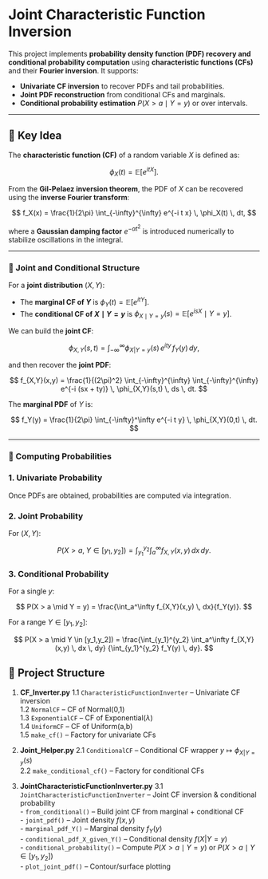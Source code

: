 # Joint Characteristic Function Inversion

This project implements **probability density function (PDF) recovery and conditional probability computation** using **characteristic functions (CFs)** and their **Fourier inversion**. It supports:
- **Univariate CF inversion** to recover PDFs and tail probabilities.
- **Joint PDF reconstruction** from conditional CFs and marginals.
- **Conditional probability estimation** $P(X > a \mid Y=y)$ or over intervals.

---

## 🔑 Key Idea

The **characteristic function (CF)** of a random variable $X$ is defined as:

$$
\phi_X(t) = \mathbb{E}\left[ e^{i t X} \right].
$$

From the **Gil-Pelaez inversion theorem**, the PDF of $X$ can be recovered using the **inverse Fourier transform**:

$$
f_X(x) = \frac{1}{2\pi} \int_{-\infty}^{\infty} e^{-i t x} \, \phi_X(t) \, dt,
$$

where a **Gaussian damping factor** $e^{-\alpha t^2}$ is introduced numerically to stabilize oscillations in the integral.

---

### 📌 Joint and Conditional Structure

For a **joint distribution** $(X,Y)$:

- The **marginal CF of $Y$** is $\phi_Y(t) = \mathbb{E}[e^{i t Y}]$.
- The **conditional CF of $X \mid Y=y$** is $\phi_{X \mid Y=y}(s) = \mathbb{E}[e^{i s X} \mid Y=y]$.

We can build the **joint CF**:

$$
\phi_{X,Y}(s,t) = \int_{-\infty}^\infty \phi_{X|Y=y}(s) \, e^{i t y} \, f_Y(y) \, dy,
$$

and then recover the **joint PDF**:

$$
f_{X,Y}(x,y) = \frac{1}{(2\pi)^2} \int_{-\infty}^{\infty} \int_{-\infty}^{\infty} 
e^{-i (sx + ty)} \, \phi_{X,Y}(s,t) \, ds \, dt.
$$

The **marginal PDF** of $Y$ is:

$$
f_Y(y) = \frac{1}{2\pi} \int_{-\infty}^\infty e^{-i t y} \, \phi_{X,Y}(0,t) \, dt.
$$


---

### 🎯 Computing Probabilities

### 1. Univariate Probability

Once PDFs are obtained, probabilities are computed via integration.

### 2. Joint Probability

For $(X,Y)$:

$$
P(X > a, \; Y \in [y_1, y_2]) 
= \int_{y_1}^{y_2} \int_a^\infty f_{X,Y}(x,y) \, dx \, dy.
$$

### 3. Conditional Probability

For a single $y$:

$$
P(X > a \mid Y = y) = \frac{\int_a^\infty f_{X,Y}(x,y) \, dx}{f_Y(y)}.
$$

For a range $Y \in [y_1, y_2]$:

$$
P(X > a \mid Y \in [y_1,y_2]) 
= \frac{\int_{y_1}^{y_2} \int_a^\infty f_{X,Y}(x,y) \, dx \, dy}
       {\int_{y_1}^{y_2} f_Y(y) \, dy}.
$$


## 📂 Project Structure

1. **CF_Inverter.py**
    1.1 `CharacteristicFunctionInverter` – Univariate CF inversion  
    1.2 `NormalCF` – CF of Normal(0,1)  
    1.3 `ExponentialCF` – CF of Exponential($\lambda$)  
    1.4 `UniformCF` – CF of Uniform(a,b)  
    1.5 `make_cf()` – Factory for univariate CFs  

2. **Joint_Helper.py**
    2.1 `ConditionalCF` – Conditional CF wrapper $y \mapsto \phi_{X|Y=y}(s)$  
    2.2 `make_conditional_cf()` – Factory for conditional CFs  

3. **JointCharacteristicFunctionInverter.py**
    3.1 `JointCharacteristicFunctionInverter` – Joint CF inversion & conditional probability  
        - `from_conditional()` – Build joint CF from marginal + conditional CF  
        - `joint_pdf()` – Joint density $f(x,y)$  
        - `marginal_pdf_Y()` – Marginal density $f_Y(y)$  
        - `conditional_pdf_X_given_Y()` – Conditional density $f(X|Y=y)$  
        - `conditional_probability()` – Compute $P(X > a \mid Y=y)$ or $P(X > a \mid Y \in [y_1,y_2])$  
        - `plot_joint_pdf()` – Contour/surface plotting
